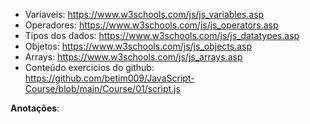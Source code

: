 * Variaveis: https://www.w3schools.com/js/js_variables.asp
* Operadores: https://www.w3schools.com/js/js_operators.asp
* Tipos dos dados: https://www.w3schools.com/js/js_datatypes.asp
* Objetos: https://www.w3schools.com/js/js_objects.asp
* Arrays: https://www.w3schools.com/js/js_arrays.asp
* Conteúdo exercicios do github: https://github.com/betim009/JavaScript-Course/blob/main/Course/01/script.js

**Anotações**:

